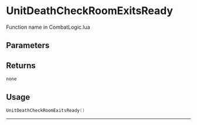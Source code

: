 # UnitDeathCheckRoomExitsReady
Function name in CombatLogic.lua
## Parameters

## Returns
`none`
## Usage
```lua
UnitDeathCheckRoomExitsReady()
```
---
